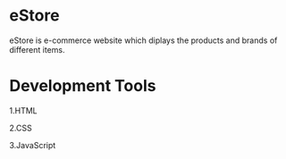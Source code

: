 # eStore

eStore is e-commerce website which diplays the products and brands of different items.

# Development Tools

1.HTML

2.CSS

3.JavaScript
